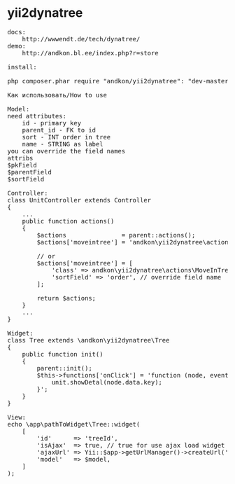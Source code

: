 yii2dynatree
============
<pre>
docs:
    http://wwwendt.de/tech/dynatree/
demo:
    http://andkon.bl.ee/index.php?r=store

install:

php composer.phar require "andkon/yii2dynatree": "dev-master"

Как использовать/How to use

Model:
need attributes:
    id - primary key
    parent_id - FK to id
    sort - INT order in tree
    name - STRING as label
you can override the field names 
attribs
$pkField 
$parentField 
$sortField 

Controller:
class UnitController extends Controller
{
    ...
    public function actions()
    {
        $actions               = parent::actions();
        $actions['moveintree'] = 'andkon\yii2dynatree\actions\MoveInTree';
        
        // or
        $actions['moveintree'] = [
            'class' => andkon\yii2dynatree\actions\MoveInTree',
            'sortField' => 'order', // override field name
        ];

        return $actions;
    }
    ...
}

Widget:
class Tree extends \andkon\yii2dynatree\Tree
{
    public function init()
    {
        parent::init();
        $this->functions['onClick'] = 'function (node, event) {
            unit.showDetal(node.data.key);
        }';
    }
}

View:
echo \app\pathToWidget\Tree::widget(
    [
        'id'      => 'treeId',
        'isAjax'  => true, // true for use ajax load widget (in dialog|popup etc.) or false for standart render
        'ajaxUrl' => Yii::$app->getUrlManager()->createUrl('/pathToController/moveintree'),
        'model'   => $model,
    ]
);
</pre>
